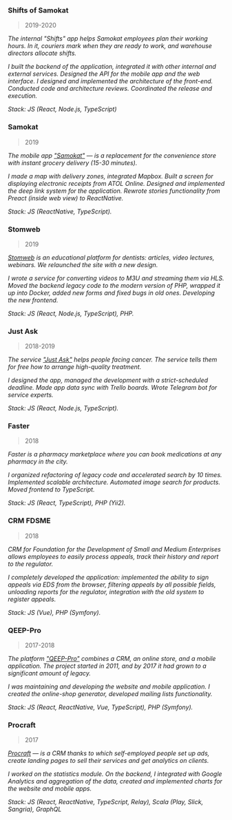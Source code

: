 ### Shifts of Samokat

> 2019-2020

_The internal "Shifts" app helps Samokat employees plan their working hours. In it, couriers mark when they are ready to work, and warehouse directors allocate shifts._

_I built the backend of the application, integrated it with other internal and external services. Designed the API for the mobile app and the web interface. I designed and implemented the architecture of the front-end. Conducted code and architecture reviews. Coordinated the release and execution._

_Stack: JS (React, Node.js, TypeScript)_

### Samokat

> 2019

_The mobile app ["Samokat"](https://apps.apple.com/us/app/id1401500803) — is a replacement for the convenience store with instant grocery delivery (15-30 minutes)._

_I made a map with delivery zones, integrated Mapbox. Built a screen for displaying electronic receipts from ATOL Online. Designed and implemented the deep link system for the application. Rewrote stories functionality from Preact (inside web view) to ReactNative._

_Stack: JS (ReactNative, TypeScript)._

### Stomweb

> 2019

_[Stomweb](https://stomweb.ru) is an educational platform for dentists: articles, video lectures, webinars. We relaunched the site with a new design._

_I wrote a service for converting videos to M3U and streaming them via HLS. Moved the backend legacy code to the modern version of PHP, wrapped it up into Docker, added new forms and fixed bugs in old ones. Developing the new frontend._

_Stack: JS (React, Node.js, TypeScript), PHP._

### Just Ask

> 2018-2019

_The service ["Just Ask"](https://ask.nenaprasno.ru) helps people facing cancer. The service tells them for free how to arrange high-quality treatment._

_I designed the app, managed the development with a strict-scheduled deadline. Made app data sync with Trello boards. Wrote Telegram bot for service experts._

_Stack: JS (React, Node.js, TypeScript)._

### Faster

> 2018

_Faster is a pharmacy marketplace where you can book medications at any pharmacy in the city._

_I organized refactoring of legacy code and accelerated search by 10 times. Implemented scalable architecture. Automated image search for products. Moved frontend to TypeScript._

_Stack: JS (React, TypeScript), PHP (Yii2)._

### CRM FDSME

> 2018

_CRM for Foundation for the Development of Small and Medium Enterprises allows employees to easily process appeals, track their history and report to the regulator._

_I completely developed the application: implemented the ability to sign appeals via EDS from the browser, filtering appeals by all possible fields, unloading reports for the regulator, integration with the old system to register appeals._

_Stack: JS (Vue), PHP (Symfony)._

### QEEP-Pro

> 2017-2018

_The platform ["QEEP-Pro"](https://qeep.pro) combines a CRM, an online store, and a mobile application. The project started in 2011, and by 2017 it had grown to a significant amount of legacy._

_I was maintaining and developing the website and mobile application. I created the online-shop generator, developed mailing lists functionality._

_Stack: JS (React, ReactNative, Vue, TypeScript), PHP (Symfony)._

### Procraft

> 2017

_[Procraft](https://procraft.com) — is a CRM thanks to which self-employed people set up ads, create landing pages to sell their services and get analytics on clients._

_I worked on the statistics module. On the backend, I integrated with Google Analytics and aggregation of the data, created and implemented charts for the website and mobile apps._

_Stack: JS (React, ReactNative, TypeScript, Relay), Scala (Play, Slick, Sangria), GraphQL_
